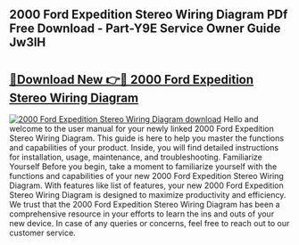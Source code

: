 ## 2000 Ford Expedition Stereo Wiring Diagram PDf Free Download - Part-Y9E Service Owner Guide Jw3lH

# <h2><a href="http://dfkp6lg.blite.top/?on=2000+Ford+Expedition+Stereo+Wiring+Diagram">🔗Download New 👉🔴 2000 Ford Expedition Stereo Wiring Diagram</a></h2>

[![2000 Ford Expedition Stereo Wiring Diagram download](https://i.imgur.com/lujVjoI.png)](http://dfkp6lg.blite.top/?on=2000+Ford+Expedition+Stereo+Wiring+Diagram)
Hello and welcome to the user manual for your newly linked 2000 Ford Expedition Stereo Wiring Diagram. This guide is here to help you master the functions and capabilities of your product. Inside, you will find detailed instructions for installation, usage, maintenance, and troubleshooting. Familiarize Yourself Before you begin, take a moment to familiarize yourself with the functions and capabilities of your new 2000 Ford Expedition Stereo Wiring Diagram. With features like list of features, your new 2000 Ford Expedition Stereo Wiring Diagram is designed to maximize productivity and efficiency. We trust that the 2000 Ford Expedition Stereo Wiring Diagram has been a comprehensive resource in your efforts to learn the ins and outs of your new device. In case of any queries or concerns, feel free to reach out to our customer service.
